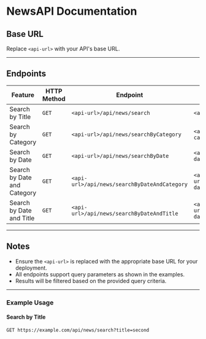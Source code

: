 # NewsAPI Documentation

## Base URL

Replace `<api-url>` with your API's base URL.

---

## Endpoints

| **Feature**                  | **HTTP Method** | **Endpoint**                                                                            | **Example**                                                                                   |
|------------------------------|-----------------|-----------------------------------------------------------------------------------------|-----------------------------------------------------------------------------------------------|
| Search by Title              | `GET`           | `<api-url>/api/news/search`                                                             | `<api-url>/api/news/search?title=second`                                                      |
| Search by Category           | `GET`           | `<api-url>/api/news/searchByCategory`                                                   | `<api-url>/api/news/searchByCategory?category=Technology`                                     |
| Search by Date               | `GET`           | `<api-url>/api/news/searchByDate`                                                       | `<api-url>/api/news/searchByDate?date=2025-01-08`                                             |
| Search by Date and Category  | `GET`           | `<api-url>/api/news/searchByDateAndCategory`                                            | `<api-url>/api/news/searchByDateAndCategory?date=2024-02-01&category=Sports`                  |
| Search by Date and Title     | `GET`           | `<api-url>/api/news/searchByDateAndTitle`                                               | `<api-url>/api/news/searchByDateAndTitle?date=2025-01-08&title=Tech`                          |

---

## Notes

- Ensure the `<api-url>` is replaced with the appropriate base URL for your deployment.
- All endpoints support query parameters as shown in the examples.
- Results will be filtered based on the provided query criteria.

---

### Example Usage

#### Search by Title

```http
GET https://example.com/api/news/search?title=second
```
